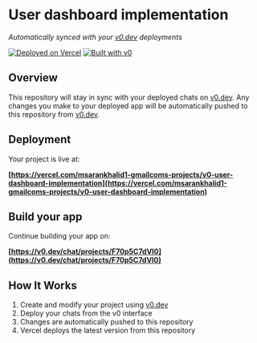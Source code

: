 # User dashboard implementation

*Automatically synced with your [v0.dev](https://v0.dev) deployments*

[![Deployed on Vercel](https://img.shields.io/badge/Deployed%20on-Vercel-black?style=for-the-badge&logo=vercel)](https://vercel.com/msarankhalid1-gmailcoms-projects/v0-user-dashboard-implementation)
[![Built with v0](https://img.shields.io/badge/Built%20with-v0.dev-black?style=for-the-badge)](https://v0.dev/chat/projects/F70p5C7dVI0)

## Overview

This repository will stay in sync with your deployed chats on [v0.dev](https://v0.dev).
Any changes you make to your deployed app will be automatically pushed to this repository from [v0.dev](https://v0.dev).

## Deployment

Your project is live at:

**[https://vercel.com/msarankhalid1-gmailcoms-projects/v0-user-dashboard-implementation](https://vercel.com/msarankhalid1-gmailcoms-projects/v0-user-dashboard-implementation)**

## Build your app

Continue building your app on:

**[https://v0.dev/chat/projects/F70p5C7dVI0](https://v0.dev/chat/projects/F70p5C7dVI0)**

## How It Works

1. Create and modify your project using [v0.dev](https://v0.dev)
2. Deploy your chats from the v0 interface
3. Changes are automatically pushed to this repository
4. Vercel deploys the latest version from this repository